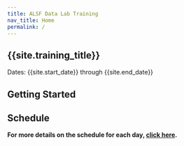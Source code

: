 ```yaml
---
title: ALSF Data Lab Training
nav_title: Home
permalink: /
---
```

## {{site.training_title}}

Dates: {{site.start_date}} through {{site.end_date}}

## Getting Started



## Schedule

<!-- Introduce general schedule here -->

**For more details on the schedule for each day, [click here](SCHEDULE.md).**

